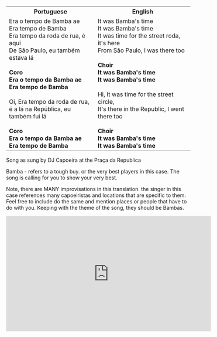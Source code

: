<table class="capoeira-table">
    <tr class="header-row">
        <th>Portuguese</th>
        <th>English</th>
    </tr>
    <tr>
        <td>Era o tempo de Bamba ae<br>
Era tempo de Bamba<br>
Era tempo da roda de rua, é aqui<br>
De São Paulo, eu também estava lá<br>
<br>
<strong>Coro<br>
Era o tempo da Bamba ae<br>
Era tempo de Bamba</strong><br>
<br>
Oi, Era tempo da roda de rua,<br>
é a lá na República, eu também fui lá<br>
<br>
<strong>Coro<br>
Era o tempo da Bamba ae<br>
Era tempo de Bamba</strong></td>
        <td>It was Bamba's time<br>
It was Bamba's time<br>
It was time for the street roda, it's here<br>
From São Paulo, I was there too<br>
<br>
<strong>Choir<br>
It was Bamba's time<br>
It was Bamba's time</strong><br>
<br>
Hi, It was time for the street circle,<br>
It's there in the Republic, I went there too<br>
<br>
<strong>Choir<br>
It was Bamba's time<br>
It was Bamba's time</strong></td>
    </tr>
</table>

<figcaption>
Song as sung by DJ Capoeira at the Praça da Republica
</figcaption>

Bamba - refers to a tough buy. or the very best players in this case. The song is calling for you to show your very best.

Note, there are MANY improvisations in this translation. the singer in this case references many capoeiristas and locations that are specific to them. Feel free to include do the same and mention places or people that have to do with you. Keeping with the theme of the song, they should be Bambas.

<iframe width="560" height="315" src="https://www.youtube.com/embed/-4M01O7uhPQ" title="YouTube video player" frameborder="0" allow="accelerometer; autoplay; clipboard-write; encrypted-media; gyroscope; picture-in-picture" allowfullscreen></iframe>